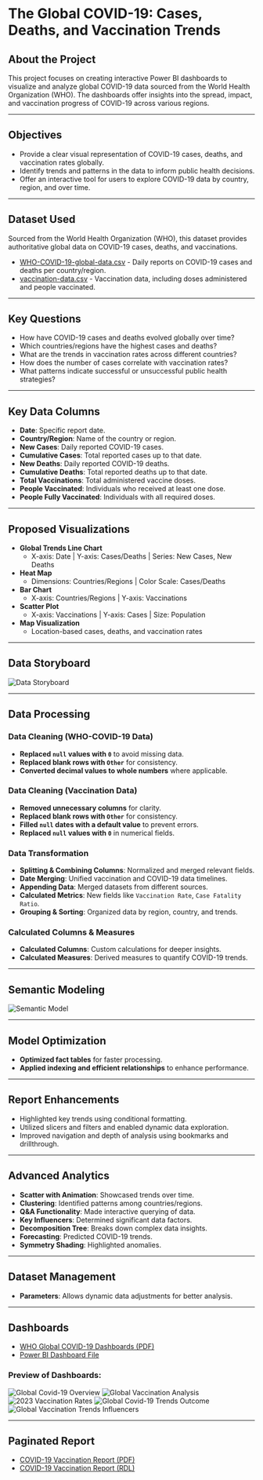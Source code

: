 # The Global COVID-19: Cases, Deaths, and Vaccination Trends

## About the Project
This project focuses on creating interactive Power BI dashboards to visualize and analyze global COVID-19 data sourced from the World Health Organization (WHO). The dashboards offer insights into the spread, impact, and vaccination progress of COVID-19 across various regions.

---
## Objectives
- Provide a clear visual representation of COVID-19 cases, deaths, and vaccination rates globally.
- Identify trends and patterns in the data to inform public health decisions.
- Offer an interactive tool for users to explore COVID-19 data by country, region, and over time.

---
## Dataset Used
Sourced from the World Health Organization (WHO), this dataset provides authoritative global data on COVID-19 cases, deaths, and vaccinations.

- [WHO-COVID-19-global-data.csv](https://github.com/ludreinsalvador/global-covid-19_data_analysis_dashboards/blob/main/WHO-COVID-19-global-data.csv) - Daily reports on COVID-19 cases and deaths per country/region.
- [vaccination-data.csv](https://github.com/ludreinsalvador/global-covid-19_data_analysis_dashboards/blob/main/vaccination-data.csv) - Vaccination data, including doses administered and people vaccinated.

---
## Key Questions
- How have COVID-19 cases and deaths evolved globally over time?
- Which countries/regions have the highest cases and deaths?
- What are the trends in vaccination rates across different countries?
- How does the number of cases correlate with vaccination rates?
- What patterns indicate successful or unsuccessful public health strategies?

---
## Key Data Columns
- **Date**: Specific report date.
- **Country/Region**: Name of the country or region.
- **New Cases**: Daily reported COVID-19 cases.
- **Cumulative Cases**: Total reported cases up to that date.
- **New Deaths**: Daily reported COVID-19 deaths.
- **Cumulative Deaths**: Total reported deaths up to that date.
- **Total Vaccinations**: Total administered vaccine doses.
- **People Vaccinated**: Individuals who received at least one dose.
- **People Fully Vaccinated**: Individuals with all required doses.

---
## Proposed Visualizations
- **Global Trends Line Chart**
  - X-axis: Date | Y-axis: Cases/Deaths | Series: New Cases, New Deaths
- **Heat Map**
  - Dimensions: Countries/Regions | Color Scale: Cases/Deaths
- **Bar Chart**
  - X-axis: Countries/Regions | Y-axis: Vaccinations
- **Scatter Plot**
  - X-axis: Vaccinations | Y-axis: Cases | Size: Population
- **Map Visualization**
  - Location-based cases, deaths, and vaccination rates

---
## Data Storyboard
![Data Storyboard](https://github.com/ludreinsalvador/global-covid-19_data_analysis_dashboards/blob/main/data-storyboard.png)

---
## Data Processing
### Data Cleaning (WHO-COVID-19 Data)
- **Replaced `null` values with `0`** to avoid missing data.
- **Replaced blank rows with `Other`** for consistency.
- **Converted decimal values to whole numbers** where applicable.

### Data Cleaning (Vaccination Data)
- **Removed unnecessary columns** for clarity.
- **Replaced blank rows with `Other`** for consistency.
- **Filled `null` dates with a default value** to prevent errors.
- **Replaced `null` values with `0`** in numerical fields.

### Data Transformation
- **Splitting & Combining Columns**: Normalized and merged relevant fields.
- **Date Merging**: Unified vaccination and COVID-19 data timelines.
- **Appending Data**: Merged datasets from different sources.
- **Calculated Metrics**: New fields like `Vaccination Rate`, `Case Fatality Ratio`.
- **Grouping & Sorting**: Organized data by region, country, and trends.

### Calculated Columns & Measures
- **Calculated Columns**: Custom calculations for deeper insights.
- **Calculated Measures**: Derived measures to quantify COVID-19 trends.

---
## Semantic Modeling
![Semantic Model](https://github.com/ludreinsalvador/global-covid-19_data_analysis_dashboards/blob/main/semantic-model.png)

---
## Model Optimization
- **Optimized fact tables** for faster processing.
- **Applied indexing and efficient relationships** to enhance performance.

---
## Report Enhancements
- Highlighted key trends using conditional formatting.
- Utilized slicers and filters and enabled dynamic data exploration.
- Improved navigation and depth of analysis using bookmarks and drillthrough.

---
## Advanced Analytics
- **Scatter with Animation**: Showcased trends over time.
- **Clustering**: Identified patterns among countries/regions.
- **Q&A Functionality**: Made interactive querying of data.
- **Key Influencers**: Determined significant data factors.
- **Decomposition Tree**: Breaks down complex data insights.
- **Forecasting**: Predicted COVID-19 trends.
- **Symmetry Shading**: Highlighted anomalies.

---
## Dataset Management
- **Parameters**: Allows dynamic data adjustments for better analysis.

---
## Dashboards
- [WHO Global COVID-19 Dashboards (PDF)](https://github.com/ludreinsalvador/global-covid-19_data_analysis_dashboards/blob/main/WHO_global-covid-19_dashboards.pdf)
- [Power BI Dashboard File](https://github.com/ludreinsalvador/global-covid-19_data_analysis_dashboards/blob/main/WHO_global-covid-19_dashboards.pbix)

### Preview of Dashboards:
![Global Covid-19 Overview](https://github.com/ludreinsalvador/global-covid-19_data_analysis_dashboards/blob/main/global-covid-19_overview.png)
![Global Vaccination Analysis](https://github.com/ludreinsalvador/global-covid-19_data_analysis_dashboards/blob/main/global-vaccination_analysis.png)
![2023 Vaccination Rates](https://github.com/ludreinsalvador/global-covid-19_data_analysis_dashboards/blob/main/2023_vaccination-rates.png)
![Global Covid-19 Trends Outcome](https://github.com/ludreinsalvador/global-covid-19_data_analysis_dashboards/blob/main/global-covid-19_trends-outcome.png)
![Global Vaccination Trends Influencers](https://github.com/ludreinsalvador/global-covid-19_data_analysis_dashboards/blob/main/global-vaccination_trends-influencers.png)

---
## Paginated Report
- [COVID-19 Vaccination Report (PDF)](https://github.com/ludreinsalvador/global-covid-19_data_analysis_dashboards/blob/main/WHO_global-covid-19_vaccination-paginated-report.pdf)
- [COVID-19 Vaccination Report (RDL)](https://github.com/ludreinsalvador/global-covid-19_data_analysis_dashboards/blob/main/WHO_global-covid-19_vaccination-paginated-report.rdl)
